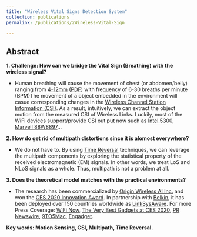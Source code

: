 ```yaml
---
title: "Wireless Vital Signs Detection System"
collection: publications
permalink: /publications/2Wireless-Vital-Sign

---
```


## Abstract
<b> 1.  Challenge: How can we bridge the Vital Sign (Breathing) with the wireless signal? </b> <br>
  * Human breathing will cause the movement of chest (or abdomen/belly) ranging from [4-12mm](https://www.ncbi.nlm.nih.gov/pmc/articles/PMC4035586/) ([PDF](https://xiaolu1263.github.io/files/2014-ChestMovment)) with frequency of 6-30 breaths per minute (BPM)The movement of a object embedded in the environment will casue corresponding changes in the [Wireless Channel Station Information (CSI)](https://en.wikipedia.org/wiki/Channel_state_information). As a result, intuitively, we can extract the object motion from the measured CSI of Wireless Links. Luckily, most of the WiFi devices support/provide CSI out put now such as [Intel 5300](https://www.intel.com/content/www/us/en/products/docs/wireless-products/ultimate-n-wifi-link-5300-brief.html), [Marvell 88W8897](https://www.marvell.com/content/dam/marvell/en/public-collateral/wireless/marvell-wireless-88w8897-product-brief-2018-10.pdf)...

<b> 2.  How do get rid of multipath distortions since it is alomost everywhere? </b> <br>
  * We do not have to. By using [Time Reversal](http://video.cmsworldwide.com/SP17/SP17_RayLiu_Keynote_1080p.mp4) techniques, we can leverage the multipath components by exploring the statistical property of the received electromagnetic (EM) signals. In other words, we treat LoS and NLoS signals as a whole. Thus, multipath is not a problem at all.

<b> 3.  Does the theoretical model matches with the practical environments? </b> <br>
  * The research has been commercialized by [Origin Wireless AI Inc.](https://www.originwirelessai.com/) and won the [CES 2020 Innovation Award](https://www.ces.tech/Innovation-Awards/Honorees/2020/Honorees/L/Linksys-Aware.aspx). In partnership with [Belkin](https://www.belkin.com/us/), it has been deployed over 150 countries worldwide as [LinkSysAware](https://www.linksys.com/us/linksys-aware/). For more Press Coverage: [WiFi Now](https://wifinowglobal.com/news-and-blog/roundup-centurylinks-wi-fi-6-with-intel-origins-mesh-sensing-xfinitys-wifi-ready/), [The Very Best Gadgets at CES 2020](https://gizmodo.com/the-very-best-gadgets-we-saw-at-ces-2020-1840949011), [PR Newswire](https://www.prnewswire.com/news-releases/origin-wireless-brings-smart-home-and-indoor-tracking-solution-to-mesh-routers-300576721.html?tc=eml_cleartime), [9TO5Mac](https://9to5mac.com/2019/10/08/linksys-aware-motion-sensing-mesh-wifi/), [Engadget](https://www.engadget.com/2019-10-08-linksys-motion-sensing-velop.html). <br>

<b> Key words: Motion Sensing, CSI, Multipath, Time Reversal.</b>

